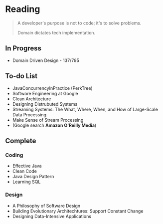 # Reading
> A developer's purpose is not to code; it's to solve problems. 
> 
> Domain dictates tech implementation.

## In Progress
- Domain Driven Design - 137/795

## To-do List
- JavaConcurrencyInPractice (PerkTree)
- Software Engineering at Google
- Clean Architecture
- Designing Distrubuted Systems
- Streaming Systems: The What, Where, When, and How of Large-Scale Data Processing
- Make Sense of Stream Processing
- (Google search **Amazon O'Reilly Media**)

## Complete
### Coding
- Effective Java
- Clean Code
- Java Design Pattern
- Learning SQL

### Design
- A Philosophy of Software Design
- Building Evolutionary Architechtures: Support Constant Change
- Designing Data-Intensive Applications

